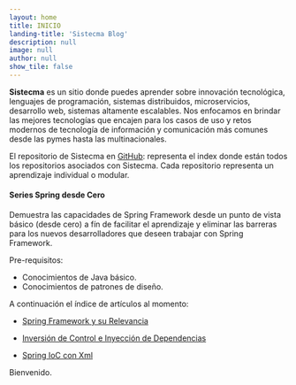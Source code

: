 ```yaml
---
layout: home
title: INICIO
landing-title: 'Sistecma Blog'
description: null
image: null
author: null
show_tile: false
---
```


**Sistecma** es un sitio donde puedes aprender sobre innovación tecnológica, lenguajes de programación, sistemas distribuidos, microservicios, desarrollo web, sistemas altamente escalables. Nos enfocamos en brindar las mejores tecnologías que encajen para los casos de uso y retos modernos de tecnología de información y comunicación más comunes desde las pymes hasta las multinacionales.


El repositorio de Sistecma en [GitHub](https://github.com/sistecma): representa el index donde están todos los repositorios asociados con Sistecma. Cada repositorio representa un aprendizaje individual o modular.

#### Series Spring desde Cero
Demuestra las capacidades de Spring Framework desde un punto de vista básico (desde cero) a fín de facilitar el aprendizaje y eliminar las barreras para los nuevos desarrolladores que deseen trabajar con Spring Framework. 

Pre-requisitos:
* Conocimientos de Java básico.
* Conocimientos de patrones de diseño.

A continuación el índice de artículos al momento:

* [Spring Framework y su Relevancia](https://sistecma.github.io/2020/12/27/spring-y-relevancia.html) 

* [Inversión de Control e Inyección de Dependencias](https://sistecma.github.io/2020/12/28/ioc-di.html)

* [Spring IoC con Xml](https://sistecma.github.io/2021/01/01/spring-ioc-xml.html)


Bienvenido.

